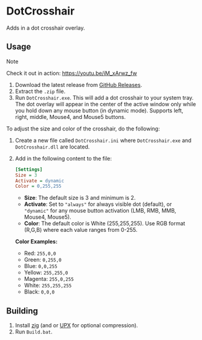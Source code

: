 # DotCrosshair
Adds in a dot crosshair overlay.

## Usage
> [!NOTE]
> Check it out in action: https://youtu.be/iM_xArwz_fw

1. Download the latest release from [GitHub Releases](https://github.com/Aetopia/DotCrosshair/releases/latest).
2. Extract the `.zip` file.
3. Run `DotCrosshair.exe`.
    This will add a dot crosshair to your system tray.
    The dot overlay will appear in the center of the active window only while you hold down any mouse button (in dynamic mode). Supports left, right, middle, Mouse4, and Mouse5 buttons.

To adjust the size and color of the crosshair, do the following:
1. Create a new file called `DotCrosshair.ini` where `DotCrosshair.exe` and `DotCrosshair.dll` are located.
2. Add in the following content to the file:
    ```ini
    [Settings]
    Size = 3
    Activate = dynamic
    Color = 0,255,255
    ```
    - **Size**: The default size is 3 and minimum is 2.
    - **Activate**: Set to `"always"` for always visible dot (default), or `"dynamic"` for any mouse button activation (LMB, RMB, MMB, Mouse4, Mouse5).
    - **Color**: The default color is White (255,255,255). Use RGB format (R,G,B) where each value ranges from 0-255.
    
    **Color Examples:**
    - Red: `255,0,0`
    - Green: `0,255,0`
    - Blue: `0,0,255`
    - Yellow: `255,255,0`
    - Magenta: `255,0,255`
    - White: `255,255,255`
    - Black: `0,0,0`

## Building
1. Install [zig](https://ziglang.org/learn/getting-started/) (and or [UPX](https://upx.github.io/) for optional compression).
2. Run `Build.bat`.
